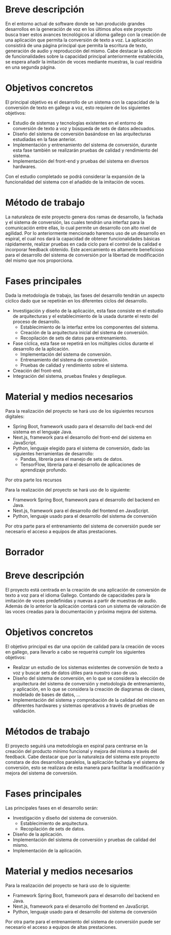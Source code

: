 # Breve descripción
En el entorno actual de software donde se han producido grandes desarrollos en la generación de voz en los últimos años este proyecto busca traer estos avances tecnológicos al idioma gallego con la creación de una aplicación que permita la conversión de texto a voz.
La aplicación consistirá de una página principal que permita la escritura de texto, generación de audio y reproducción del mismo.
Cabe destacar la adicción de funcionalidades sobre la capacidad principal anteriormente establecida, se espera añadir la imitación de voces mediante muestras, la cual residiría en una segunda página.
# Objetivos concretos
El principal objetivo es el desarrollo de un sistema con la capacidad de la conversión de texto en gallego a voz, esto requiere de los siguientes objetivos:
- Estudio de sistemas y tecnologías existentes en el entorno de conversión de texto a voz y búsqueda de sets de datos adecuados.
- Diseño del sistema de conversión basándose en las arquitecturas estudiadas en la fase anterior.
- Implementación y entrenamiento del sistema de conversión, durante esta fase también se realizarán pruebas de calidad y rendimiento del sistema.
- Implementación del front-end y pruebas del sistema en diversos hardwares.

Con el estudio completado se podrá considerar la expansión de la funcionalidad del sistema con el añadido de la imitación de voces.
# Método de trabajo
La naturaleza de este proyecto genera dos ramas de desarrollo, la fachada y el sistema de conversión, las cuales tendrán una interfaz para la comunicación entre ellas, lo cual permite un desarrollo con alto nivel de agilidad.
Por lo anteriormente mencionado haremos uso de un desarrollo en espiral, el cual nos dará la capacidad de obtener funcionalidades básicas rápidamente, realizar pruebas en cada ciclo para el control de la calidad e incorporar feedback obtenido.
Este acercamiento es altamente beneficioso para el desarrollo del sistema de conversión por la libertad de modificación del mismo que nos proporciona.
# Fases principales
Dada la metodología de trabajo, las fases del desarrollo tendrán un aspecto cíclico dado que se repetirán en los diferentes ciclos del desarrollo.
- Investigación y diseño de la aplicación, esta fase consiste en el estudio de arquitecturas y el establecimiento de la usada durante el resto del proceso de desarrollo.
	- Establecimiento de la interfaz entre los componentes del sistema.
	- Creación de la arquitectura inicial del sistema de conversión.
	- Recopilación de sets de datos para entrenamiento.
- Fase cíclica, esta fase se repetirá en los múltiples ciclos durante el desarrollo de la aplicación.
	- Implementación del sistema de conversión.
	- Entrenamiento del sistema de conversión.
	- Pruebas de calidad y rendimiento sobre el sistema.
- Creación del front-end.
- Integración del sistema, pruebas finales y despliegue.
# Material y medios necesarios
Para la realización del proyecto se hará uso de los siguientes recursos digitales:
- Spring Boot, framework usado para el desarrollo del back-end del sistema en el lenguaje Java.
- Next.js, framework para el desarrollo del front-end del sistema en JavaScript.
- Python, lenguaje elegido para el sistema de conversión, dado las siguientes herramientas de desarrollo:
	- Pandas, librería para el manejo de sets de datos.
	- TensorFlow, librería para el desarrollo de aplicaciones de aprendizaje profundo.

Por otra parte los recursos

Para la realización del proyecto se hará uso de lo siguiente:
- Framework Spring Boot, framework para el desarrollo del backend en Java.
- Next.js, framework para el desarrollo del frontend en JavaScript.
- Python, lenguaje usado para el desarrollo del sistema de conversión

Por otra parte para el entrenamiento del sistema de conversión puede ser necesario el acceso a equipos de altas prestaciones.
# Borrador
# Breve descripción
El proyecto está centrada en la creación de una aplicación de conversión de texto a voz para el idioma Gallego. Contando de capacidades para la imitación de voces predefinidas y nuevas a partir de muestras de audio.
Además de lo anterior la aplicación contará con un sistema de valoración de las voces creadas para la documentación y próxima mejora del sistema.
# Objetivos concretos
El objetivo principal es dar una opción de calidad para la creación de voces en gallego, para llevarlo a cabo se requerirá cumplir los siguientes objetivos:
- Realizar un estudio de los sistemas existentes de conversión de texto a voz y buscar sets de datos útiles para nuestro caso de uso.
- Diseño del sistema de conversión, en lo que se considera la elección de arquitectura del sistema de conversión y metodología de entrenamiento, y aplicación, en lo que se considera la creación de diagramas de clases, modelado de bases de datos, ...
- Implementación del sistema y comprobación de la calidad del mismo en diferentes hardwares y sistemas operativos a través de pruebas de validación.
# Métodos de trabajo
El proyecto seguirá una metodología en espiral para centrarse en la creación del producto mínimo funcional y mejora del mismo a través del feedback. Cabe destacar que por la naturaleza del sistema este proyecto constara de dos desarrollos paralelos, la aplicación fachada y el sistema de conversión, esto se realizara de esta manera para facilitar la modificación y mejora del sistema de conversión.
# Fases principales
Las principales fases en el desarrollo serán:
- Investigación y diseño del sistema de conversión.
	- Establecimiento de arquitectura.
	- Recopilación de sets de datos.
- Diseño de la aplicación.
- Implementación del sistema de conversión y pruebas de calidad del mismo.
- Implementación de la aplicación.
# Material y medios necesarios
Para la realización del proyecto se hará uso de lo siguiente:
- Framework Spring Boot, framework para el desarrollo del backend en Java.
- Next.js, framework para el desarrollo del frontend en JavaScript.
- Python, lenguaje usado para el desarrollo del sistema de conversión

Por otra parte para el entrenamiento del sistema de conversión puede ser necesario el acceso a equipos de altas prestaciones.